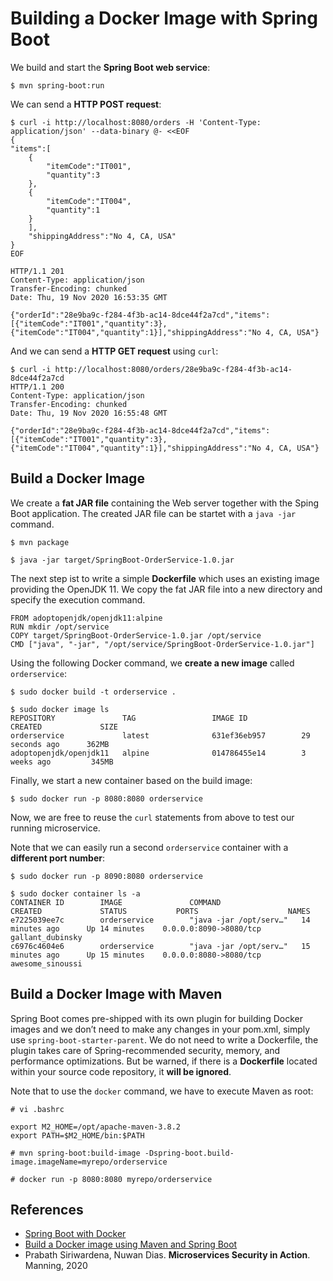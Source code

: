 # Building a Docker Image with Spring Boot 

We build and start the **Spring Boot web service**:
```
$ mvn spring-boot:run
```

We can send a **HTTP POST request**:
```
$ curl -i http://localhost:8080/orders -H 'Content-Type: application/json' --data-binary @- <<EOF
{
"items":[
    {
        "itemCode":"IT001",
        "quantity":3
    },
    {
        "itemCode":"IT004",
        "quantity":1
    }
    ],
    "shippingAddress":"No 4, CA, USA"
}
EOF

HTTP/1.1 201
Content-Type: application/json
Transfer-Encoding: chunked
Date: Thu, 19 Nov 2020 16:53:35 GMT

{"orderId":"28e9ba9c-f284-4f3b-ac14-8dce44f2a7cd","items":[{"itemCode":"IT001","quantity":3},{"itemCode":"IT004","quantity":1}],"shippingAddress":"No 4, CA, USA"}
```
And we can send a **HTTP GET request** using `curl`:
```
$ curl -i http://localhost:8080/orders/28e9ba9c-f284-4f3b-ac14-8dce44f2a7cd
HTTP/1.1 200
Content-Type: application/json
Transfer-Encoding: chunked
Date: Thu, 19 Nov 2020 16:55:48 GMT

{"orderId":"28e9ba9c-f284-4f3b-ac14-8dce44f2a7cd","items":[{"itemCode":"IT001","quantity":3},{"itemCode":"IT004","quantity":1}],"shippingAddress":"No 4, CA, USA"}
```

## Build a Docker Image

We create a **fat JAR file** containing the Web server together with the Sping Boot application.
The created JAR file can be startet with a `java -jar` command.
```
$ mvn package

$ java -jar target/SpringBoot-OrderService-1.0.jar
```

The next step ist to write a simple **Dockerfile** which uses an existing image providing the OpenJDK 11.
We copy the fat JAR file into a new directory and specify the execution command.
```
FROM adoptopenjdk/openjdk11:alpine
RUN mkdir /opt/service
COPY target/SpringBoot-OrderService-1.0.jar /opt/service
CMD ["java", "-jar", "/opt/service/SpringBoot-OrderService-1.0.jar"]
```

Using the following Docker command, we **create a new image** called `orderservice`: 
```
$ sudo docker build -t orderservice .

$ sudo docker image ls
REPOSITORY               TAG                 IMAGE ID            CREATED             SIZE
orderservice             latest              631ef36eb957        29 seconds ago      362MB
adoptopenjdk/openjdk11   alpine              014786455e14        3 weeks ago         345MB
```

Finally, we start a new container based on the build image:
```
$ sudo docker run -p 8080:8080 orderservice
```
Now, we are free to reuse the `curl` statements from above to test our running microservice.


Note that we can easily run a second `orderservice` container with a **different port number**:
```
$ sudo docker run -p 8090:8080 orderservice

$ sudo docker container ls -a
CONTAINER ID        IMAGE               COMMAND                  CREATED             STATUS           PORTS                    NAMES
e7225039ee7c        orderservice        "java -jar /opt/serv…"   14 minutes ago      Up 14 minutes    0.0.0.0:8090->8080/tcp   gallant_dubinsky
c6976c4604e6        orderservice        "java -jar /opt/serv…"   15 minutes ago      Up 15 minutes    0.0.0.0:8080->8080/tcp   awesome_sinoussi
```

## Build a Docker Image with Maven

Spring Boot comes pre-shipped with its own plugin for building Docker images and we don’t need to make any changes
in your pom.xml, simply use `spring-boot-starter-parent`.
We do not need to write a Dockerfile, the plugin takes care of Spring-recommended security, memory, and performance 
optimizations. 
But be warned, if there is a **Dockerfile** located within your source code repository, it **will be ignored**.

Note that to use the `docker` command, we have to execute Maven as root:
```
# vi .bashrc

export M2_HOME=/opt/apache-maven-3.8.2
export PATH=$M2_HOME/bin:$PATH
```

```
# mvn spring-boot:build-image -Dspring-boot.build-image.imageName=myrepo/orderservice

# docker run -p 8080:8080 myrepo/orderservice
```  
  
## References
* [Spring Boot with Docker](https://spring.io/guides/gs/spring-boot-docker/)
* [Build a Docker image using Maven and Spring Boot](https://medium.com/swlh/build-a-docker-image-using-maven-and-spring-boot-58147045a400)
* Prabath Siriwardena, Nuwan Dias. **Microservices Security in Action**. Manning, 2020
